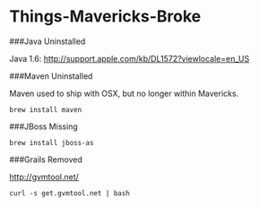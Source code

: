 Things-Mavericks-Broke
======================

###Java Uninstalled
    
Java 1.6: http://support.apple.com/kb/DL1572?viewlocale=en_US

###Maven Uninstalled

Maven used to ship with OSX, but no longer within Mavericks.

    brew install maven


###JBoss Missing

    brew install jboss-as
    
###Grails Removed

http://gvmtool.net/

    curl -s get.gvmtool.net | bash
  
